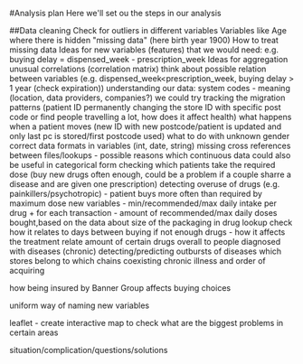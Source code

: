 #Analysis plan
Here we'll set ou the steps in our analysis

##Data cleaning
Check for outliers in different variables
Variables like Age where there is hidden "missing data" (here birth year 1900)
How to treat missing data 
Ideas for new variables (features) that we would need:
e.g. buying delay = dispensed_week - prescription_week
Ideas for aggregation
unusual correlations (correlation matrix)
think about possible relation between variables (e.g. dispensed_week<prescription_week, buying delay > 1 year (check expiration))
understanding our data:
system codes - meaning (location, data providers, companies?)
we could try tracking the migration patterns (patient ID permanently changing the store ID with specific post code or find people
travelling a lot, how does it affect health)
what happens when a patient moves (new ID with new postcode/patient is updated and only last pc is stored/first postcode used)
what to do with unknown gender
correct data formats in variables (int, date, string)
missing cross references between files/lookups - possible reasons
which continuous data could also be useful in categorical form
checking which patients take the required dose (buy new drugs often enough, could be a problem if a couple sharre a disease and are
given one prescription)
detecting overuse of drugs (e.g. painkillers/psychotropic) - patient buys more often than required by maximum dose
new variables - min/recommended/max daily intake per drug + 
for each transaction - amount of recommended/max daily doses bought,based on the data about size of the packaging in drug lookup
check how it relates to days between buying
if not enough drugs - how it affects the treatment
relate amount of certain drugs overall to people diagnosed with diseases (chronic)
detecting/predicting outbursts of diseases
which stores belong to which chains
coexisting chronic illness and order of acquiring


how being insured by Banner Group affects buying choices

uniform way of naming new variables

leaflet - create interactive map to check what are the biggest problems in certain areas


situation/complication/questions/solutions
